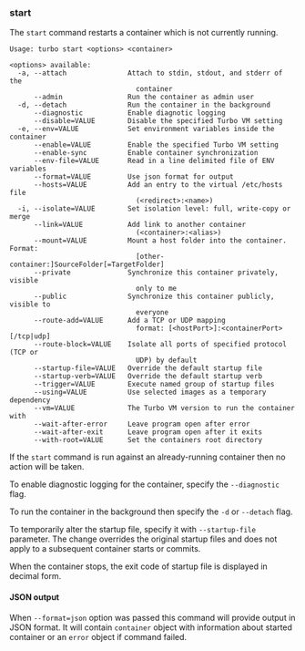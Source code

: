 ### start

The `start` command restarts a container which is not currently running. 

```
Usage: turbo start <options> <container>

<options> available:
  -a, --attach               Attach to stdin, stdout, and stderr of the
                               container
      --admin                Run the container as admin user
  -d, --detach               Run the container in the background
      --diagnostic           Enable diagnotic logging
      --disable=VALUE        Disable the specified Turbo VM setting
  -e, --env=VALUE            Set environment variables inside the container
      --enable=VALUE         Enable the specified Turbo VM setting
      --enable-sync          Enable container synchronization
      --env-file=VALUE       Read in a line delimited file of ENV variables
      --format=VALUE         Use json format for output
      --hosts=VALUE          Add an entry to the virtual /etc/hosts file
                               (<redirect>:<name>)
  -i, --isolate=VALUE        Set isolation level: full, write-copy or merge
      --link=VALUE           Add link to another container
                               (<container>:<alias>)
      --mount=VALUE          Mount a host folder into the container. Format:
                               [other-container:]SourceFolder[=TargetFolder]
      --private              Synchronize this container privately, visible
                               only to me
      --public               Synchronize this container publicly, visible to
                               everyone
      --route-add=VALUE      Add a TCP or UDP mapping
                               format: [<hostPort>]:<containerPort>[/tcp|udp]
      --route-block=VALUE    Isolate all ports of specified protocol (TCP or
                               UDP) by default
      --startup-file=VALUE   Override the default startup file
      --startup-verb=VALUE   Override the default startup verb
      --trigger=VALUE        Execute named group of startup files
      --using=VALUE          Use selected images as a temporary dependency
      --vm=VALUE             The Turbo VM version to run the container with
      --wait-after-error     Leave program open after error
      --wait-after-exit      Leave program open after it exits
      --with-root=VALUE      Set the containers root directory
```

If the `start` command is run against an already-running container then no action will be taken. 

To enable diagnostic logging for the container, specify the `--diagnostic` flag. 

To run the container in the background then specify the `-d` or `--detach` flag.

To temporarily alter the startup file, specify it with `--startup-file` parameter. The change overrides the original startup files and does not apply to a subsequent container starts or commits.

When the container stops, the exit code of startup file is displayed in decimal form.

#### JSON output

When `--format=json` option was passed this command will provide output in JSON format. It will contain `container` object with information about started container or an `error` object if command failed.
